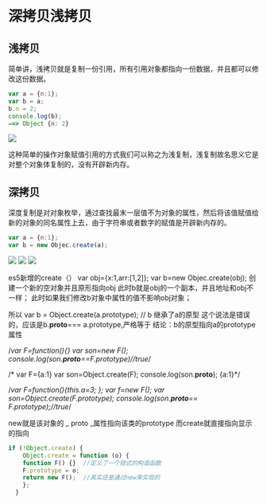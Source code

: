 # 深拷贝浅拷贝

## 浅拷贝

简单讲，浅拷贝就是复制一份引用，所有引用对象都指向一份数据，并且都可以修改这份数据。

```js
var a = {n:1};  
var b = a;  
b.n = 2;  
console.log(b);
==> Object {n: 2}
```
![](../../../static/img/深拷贝浅拷贝/1.png)

这种简单的操作对象赋值引用的方式我们可以称之为浅复制，浅复制故名思义它是对整个对象体复制的，没有开辟新内存。


## 深拷贝

深度复制是对对象枚举，通过查找最末一层值不为对象的属性，然后将该值赋值给新的对象的同名属性上去，由于字符串或者数字的赋值是开辟新内存的。

```js
var a = {n:1};  
var b = new Objec.create(a);
```

![](../../../static/img/深拷贝浅拷贝/3.png)
![](../../../static/img/深拷贝浅拷贝/4.png)
![](../../../static/img/深拷贝浅拷贝/5.png)

es5新增的create（）
var obj={x:1,arr:[1,2]};
var b=new Objec.create(obj); 创建一个新的空对象并且原形指向obj
此时b就是obj的一个副本，并且地址和obj不一样；
此时如果我们修改b对象中属性的值不影响obj对象；

所以 var b = Object.create(a.prototype); // b 继承了a的原型
这个说法是错误的，应该是b.__proto__=== a.prototype,严格等于
结论：b的原型指向a的prototype属性

/*var F=function(){}
 var son=new F();
 console.log(son.__proto__==F.prototype)//true*/




/* var F={a:1}
 var son=Object.create(F);
 console.log(son.__proto__);  {a:1}*/






/*var F=function(){this.a=3; };
 var f=new F();
 var son=Object.create(F.prototype);
 console.log(son.__proto__== F.prototype);//true*/

 new就是该对象的 _ proto _属性指向该类的prototype
而create就直接指向显示的指向

```js
if (!Object.create) {
    Object.create = function (o) {
    function F() {}  //定义了一个隐式的构造函数
    F.prototype = o;
    return new F();  //其实还是通过new来实现的
    };
  }
  ```
